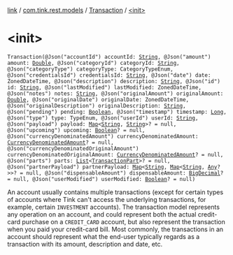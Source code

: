 [link](../../index.md) / [com.tink.rest.models](../index.md) / [Transaction](index.md) / [&lt;init&gt;](./-init-.md)

# &lt;init&gt;

`Transaction(@Json("accountId") accountId: `[`String`](https://kotlinlang.org/api/latest/jvm/stdlib/kotlin/-string/index.html)`, @Json("amount") amount: `[`Double`](https://kotlinlang.org/api/latest/jvm/stdlib/kotlin/-double/index.html)`, @Json("categoryId") categoryId: `[`String`](https://kotlinlang.org/api/latest/jvm/stdlib/kotlin/-string/index.html)`, @Json("categoryType") categoryType: CategoryTypeEnum, @Json("credentialsId") credentialsId: `[`String`](https://kotlinlang.org/api/latest/jvm/stdlib/kotlin/-string/index.html)`, @Json("date") date: ZonedDateTime, @Json("description") description: `[`String`](https://kotlinlang.org/api/latest/jvm/stdlib/kotlin/-string/index.html)`, @Json("id") id: `[`String`](https://kotlinlang.org/api/latest/jvm/stdlib/kotlin/-string/index.html)`, @Json("lastModified") lastModified: ZonedDateTime, @Json("notes") notes: `[`String`](https://kotlinlang.org/api/latest/jvm/stdlib/kotlin/-string/index.html)`, @Json("originalAmount") originalAmount: `[`Double`](https://kotlinlang.org/api/latest/jvm/stdlib/kotlin/-double/index.html)`, @Json("originalDate") originalDate: ZonedDateTime, @Json("originalDescription") originalDescription: `[`String`](https://kotlinlang.org/api/latest/jvm/stdlib/kotlin/-string/index.html)`, @Json("pending") pending: `[`Boolean`](https://kotlinlang.org/api/latest/jvm/stdlib/kotlin/-boolean/index.html)`, @Json("timestamp") timestamp: `[`Long`](https://kotlinlang.org/api/latest/jvm/stdlib/kotlin/-long/index.html)`, @Json("type") type: TypeEnum, @Json("userId") userId: `[`String`](https://kotlinlang.org/api/latest/jvm/stdlib/kotlin/-string/index.html)`, @Json("payload") payload: `[`Map`](https://kotlinlang.org/api/latest/jvm/stdlib/kotlin.collections/-map/index.html)`<`[`String`](https://kotlinlang.org/api/latest/jvm/stdlib/kotlin/-string/index.html)`, `[`String`](https://kotlinlang.org/api/latest/jvm/stdlib/kotlin/-string/index.html)`>? = null, @Json("upcoming") upcoming: `[`Boolean`](https://kotlinlang.org/api/latest/jvm/stdlib/kotlin/-boolean/index.html)`? = null, @Json("currencyDenominatedAmount") currencyDenominatedAmount: `[`CurrencyDenominatedAmount`](../-currency-denominated-amount/index.md)`? = null, @Json("currencyDenominatedOriginalAmount") currencyDenominatedOriginalAmount: `[`CurrencyDenominatedAmount`](../-currency-denominated-amount/index.md)`? = null, @Json("parts") parts: `[`List`](https://kotlinlang.org/api/latest/jvm/stdlib/kotlin.collections/-list/index.html)`<`[`TransactionPart`](../-transaction-part/index.md)`>? = null, @Json("partnerPayload") partnerPayload: `[`Map`](https://kotlinlang.org/api/latest/jvm/stdlib/kotlin.collections/-map/index.html)`<`[`String`](https://kotlinlang.org/api/latest/jvm/stdlib/kotlin/-string/index.html)`, `[`Map`](https://kotlinlang.org/api/latest/jvm/stdlib/kotlin.collections/-map/index.html)`<`[`String`](https://kotlinlang.org/api/latest/jvm/stdlib/kotlin/-string/index.html)`, `[`Any`](https://kotlinlang.org/api/latest/jvm/stdlib/kotlin/-any/index.html)`?>>? = null, @Json("dispensableAmount") dispensableAmount: `[`BigDecimal`](https://docs.oracle.com/javase/6/docs/api/java/math/BigDecimal.html)`? = null, @Json("userModified") userModified: `[`Boolean`](https://kotlinlang.org/api/latest/jvm/stdlib/kotlin/-boolean/index.html)`? = null)`

An account usually contains multiple transactions (except for certain types of accounts where Tink can't access the underlying transactions, for example, certain `INVESTMENT` accounts). The transaction model represents any operation on an account, and could represent both the actual credit-card purchase on a `CREDIT_CARD` account, but also represent the transaction when you paid your credit-card bill. Most commonly, the transactions in an account should represent what the end-user typically regards as a transaction with its amount, description and date, etc.

